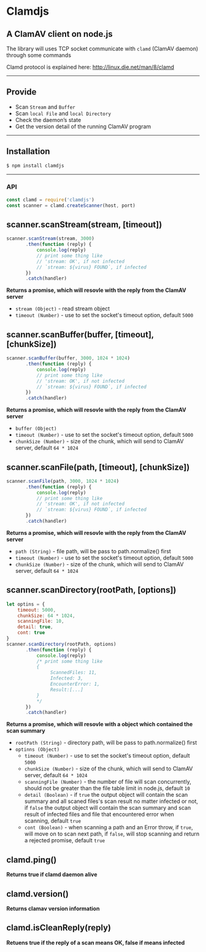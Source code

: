 Clamdjs
===
A ClamAV client on node.js
---

The library will uses TCP socket communicate with `clamd` (ClamAV daemon) through some commands

Clamd protocol is explained here:
http://linux.die.net/man/8/clamd

----
## Provide
- Scan `Stream` and `Buffer`
- Scan `local File` and `local Directory`
- Check the daemon’s state
- Get the version detail of the running ClamAV program

----
## Installation

```sh
$ npm install clamdjs
```
----
### API
```js
const clamd = require('clamdjs')
const scanner = clamd.createScanner(host, port)
```
## scanner.scanStream(stream, [timeout])
```js
scanner.scanStream(stream, 3000)
       .then(function (reply) {
           console.log(reply) 
           // print some thing like
           // 'stream: OK', if not infected
           // `stream: ${virus} FOUND`, if infected
       })
       .catch(handler)
```
**Returns a promise, which will resovle with the reply from the ClamAV server**
- `stream (Object)` - read stream object 
- `timeout (Number)` - use to set the socket's timeout option, default `5000`

## scanner.scanBuffer(buffer, [timeout], [chunkSize])
```js
scanner.scanBuffer(buffer, 3000, 1024 * 1024)
       .then(function (reply) {
           console.log(reply) 
           // print some thing like
           // 'stream: OK', if not infected
           // `stream: ${virus} FOUND`, if infected
       })
       .catch(handler)
```
**Returns a promise, which will resovle with the reply from the ClamAV server**
- `buffer (Object)`
- `timeout (Number)` - use to set the socket's timeout option, default `5000`
- `chunkSize (Number)` - size of the chunk, which will send to ClamAV server, default `64 * 1024`

## scanner.scanFile(path, [timeout], [chunkSize])
```js
scanner.scanFile(path, 3000, 1024 * 1024)
       .then(function (reply) {
           console.log(reply) 
           // print some thing like
           // 'stream: OK', if not infected
           // `stream: ${virus} FOUND`, if infected
       })
       .catch(handler)
```
**Returns a promise, which will resovle with the reply from the ClamAV server**
- `path (String)` - file path, will be pass to path.normalize() first
- `timeout (Number)` - use to set the socket's timeout option, default `5000`
- `chunkSize (Number)` - size of the chunk, which will send to ClamAV server, default `64 * 1024`

## scanner.scanDirectory(rootPath, [options])
```js
let optins = {
    timeout: 5000,
    chunkSize: 64 * 1024,
    scanningFile: 10,
    detail: true,
    cont: true
}
scanner.scanDirectory(rootPath, options)
       .then(function (reply) {
           console.log(reply) 
           /* print some thing like
           {
                ScannedFiles: 11,
                Infected: 3,
                EncounterError: 1,
                Result:[...]
           }
           */
       })
       .catch(handler)
```
**Returns a promise, which will resovle with a object which contained the scan summary**

- `rootPath (String)` - directory path, will be pass to path.normalize() first
- `optinns (Object)`
  - `timeout (Number)` - use to set the socket's timeout option, default `5000`
  - `chunkSize (Number)` - size of the chunk, which will send to ClamAV server, default `64 * 1024`
  - `scanningFile (Number)` - the number of file will scan concurrently, should not be greater than the file table limit in node.js, default `10`
  - `detail (Boolean)` - if `true` the output object will contain the scan summary and all scaned files's scan result no matter infected or not, if `false` the output object will contain the scan summary and scan result of infected files and file that encountered error when scanning, default `true`
  - `cont (Boolean)` - when scanning a path and an Error throw, if `true`, will move on to scan next path, if `false`, will stop scanning and return a rejected promise, default `true`

## clamd.ping()
**Returns true if clamd daemon alive**

## clamd.version()
**Returns clamav version information**

## clamd.isCleanReply(reply)
**Retuens true if the reply of a scan means OK, false if means infected**